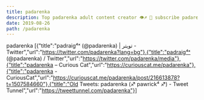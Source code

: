 ```yaml
---
title: padarenka
description: Top padarenka adult content creator 👁♐️ 👑 subscribe padarenka to my porn site below IG padarenka
date: 2019-08-26
path: /padarenka
---
```


padarenka
[{"title":"padraig⁴ˣ (@padarenka) | تويتر - Twitter","url":"https://twitter.com/padarenka?lang=bg"},{"title":"padraig⁴ˣ (@padarenka) / Twitter","url":"https://twitter.com/padarenka/media"},{"title":"padarenka – Curious Cat","url":"https://curiouscat.me/padarenka"},{"title":"padarenka - CuriousCat","url":"https://curiouscat.me/padarenka/post/216613878?t=1507584660"},{"title":"Old Tweets: padarenka (♐︎ pawrick⁴ ♐︎) - Tweet Tunnel","url":"https://tweettunnel.com/padarenka"}]

